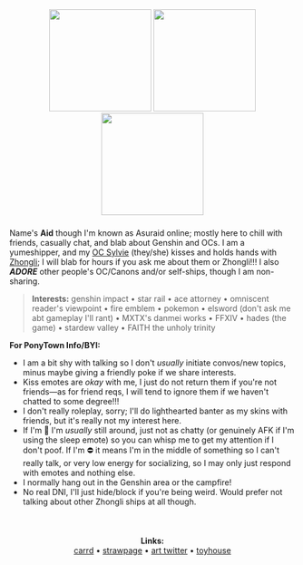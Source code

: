 <!--
**Asuraid/Asuraid** is a ✨ _special_ ✨ repository because its `README.md` (this file) appears on your GitHub profile.

Here are some ideas to get you started:

- 🔭 I’m currently working on ...
- 🌱 I’m currently learning ...
- 👯 I’m looking to collaborate on ...
- 🤔 I’m looking for help with ...
- 💬 Ask me about ...
- 📫 How to reach me: ...
- 😄 Pronouns: ...
- ⚡ Fun fact: ...
-->

<div align="center">
  <a href="https://x.com/h0bblyw0bbly"><img height="180" src="https://i.imgur.com/U3taRts.png"  /></a> <img height="180" src="https://i.imgur.com/4S7JCnx.gif"  /> <a href="https://x.com/h0bblyw0bbly"><img height="180" src="https://i.imgur.com/qRunLq5.png"  /></a>
</div>

###

<p align="left">Name's <b>Aid</b> though I'm known as Asuraid online; mostly here to chill with friends, casually chat, and blab about Genshin and OCs. I am a yumeshipper, and my <a href="https://toyhou.se/10313327.-genshin-impact-sylvie">OC Sylvie</a> (they/she) kisses and holds hands with <a href="https://toyhou.se/10313327.sylvie/14798357.zhongvie">Zhongli</a>; I will blab for hours if you ask me about them or Zhongli!!! I also <b><i>ADORE</i></b> other people's OC/Canons and/or self-ships, though I am non-sharing.</p>

<blockquote><b>Interests:</b> genshin impact • star rail • ace attorney • omniscent reader's viewpoint • fire emblem • pokemon • elsword (don't ask me abt gameplay I'll rant) • MXTX's danmei works • FFXIV • hades (the game) • stardew valley • FAITH the unholy trinity</blockquote>

<p align="left"><b>For PonyTown Info/BYI:</b></p>
<ul>
  <li>I am a bit shy with talking so I don't <i>usually</i> initiate convos/new topics, minus maybe giving a friendly poke if we share interests.</li> 
  <li>Kiss emotes are <i>okay</i> with me, I just do not return them if you're not friends—as for friend reqs, I will tend to ignore them if we haven't chatted to some degree!!!</li>
  <li>I don't really roleplay, sorry; I'll do lighthearted banter as my skins with friends, but it's really not my interest here.</li>
  <li>If I'm 🌙 I'm <i>usually</i> still around, just not as chatty (or genuinely AFK if I'm using the sleep emote) so you can whisp me to get my attention if I don't poof. If I'm ⛔ it means I'm in the middle of something so I can't really talk, or very low energy for socializing, so I may only just respond with emotes and nothing else.</li>
  <li>I normally hang out in the Genshin area or the campfire!</li>
  <li>No real DNI, I'll just hide/block if you're being weird. Would prefer not talking about other Zhongli ships at all though.</li>
</ul>

###

<div align="center">
  <img height="15" src="https://i.imgur.com/YndATXT.png"  />
</div>

<p align="center"><b>Links:</b><br><a href="https://aid.uwu.ai/">carrd</a> • <a href="https://asuraid.straw.page/">strawpage</a> • <a href="https://x.com/Asuraid">art twitter</a> • <a href="https://toyhou.se/Hideki">toyhouse</a></p>

<div align="center">
  <img height="15" src="https://i.imgur.com/YndATXT.png"  />
</div>
